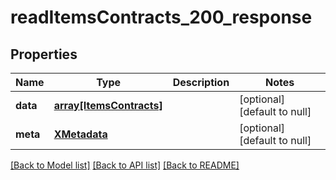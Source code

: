 # readItemsContracts_200_response

## Properties
Name | Type | Description | Notes
------------ | ------------- | ------------- | -------------
**data** | [**array[ItemsContracts]**](ItemsContracts.md) |  | [optional] [default to null]
**meta** | [**XMetadata**](XMetadata.md) |  | [optional] [default to null]

[[Back to Model list]](../README.md#documentation-for-models) [[Back to API list]](../README.md#documentation-for-api-endpoints) [[Back to README]](../README.md)


